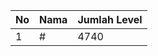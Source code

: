 | No | Nama            | Jumlah Level |
|----|-----------------|--------------|
| 1  | #    |    4740        |
